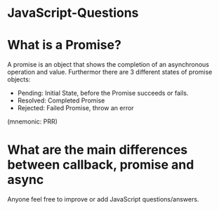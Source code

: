# JavaScript-Questions

# What is a Promise?
A promise is an object that shows the completion of an asynchronous operation and value. Furthermor there are 3 different states of promise objects:
  - Pending: Initial State, before the Promise succeeds or fails.
  - Resolved: Completed Promise
  - Rejected: Failed Promise, throw an error

(mnemonic: PRR) 

# What are the main differences between callback, promise and async

Anyone feel free to improve or add JavaScript questions/answers. 
